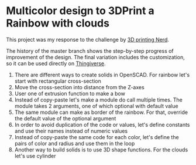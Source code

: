 # Multicolor design to 3DPrint a Rainbow with clouds

This project was my response to the challenge by [3D printing Nerd](https://www.youtube.com/watch?v=quFqjUUYN6E).

The history of the master branch shows the step-by-step progress of improvement of the design.
The final variation includes the customization, so it can be used directly on [Thingiverse](https://www.thingiverse.com/thing:3100539).

1. There are different ways to create solids in OpenSCAD. For rainbow let's start with rectangular
cross-section
2. Move the cross-section into distance from the Z-axes
3. User one of extrusion function to make a bow
4. Instead of copy-paste let's make a module do call multiple times. The module takes 2 arguments,
   one of which optional with default value
5. The same module can make as border of the rainbow. For that,
   override the default value of the optional argument
6. In order to avoid duplication of the code or values, let's define constants
and use their names instead of numeric values
7. Instead of copy-paste the same code for each color,
   let's define the pairs of color and radius and use them in the loop
8. Another way to build solids is to use 3D shape functions. For the clouds let's use cylinder


